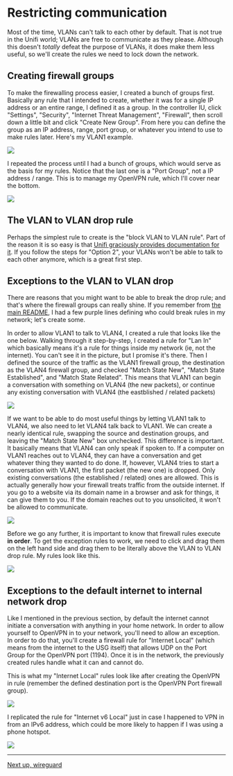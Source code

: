 # Restricting communication


Most of the time, VLANs can't talk to each other by default. That is not true in the Unifi world; VLANs are free to communicate as they please. Although this doesn't *totally* defeat the purpose of VLANs, it does make them less useful, so we'll create the rules we need to lock down the network.


## Creating firewall groups


To make the firewalling process easier, I created a bunch of groups first. Basically any rule that I intended to create, whether it was for a single IP address or an entire range, I defined it as a group. In the controller IU, click "Settings", "Security", "Internet Threat Management", "Firewall", then scroll down a little bit and click "Create New Group". From here you can define the group as an IP address, range, port group, or whatever you intend to use to make rules later. Here's my VLAN1 example.


![](/images/example_firewall_group.png)


I repeated the process until I had a bunch of groups, which would serve as the basis for my rules. Notice that the last one is a "Port Group", not a IP address / range. This is to manage my OpenVPN rule, which I'll cover near the bottom.


![](/images/firewall_groups.png)


## The VLAN to VLAN drop rule


Perhaps the simplest rule to create is the "block VLAN to VLAN rule". Part of the reason it is so easy is that [Unifi graciously provides documentation for it](https://help.ui.com/hc/en-us/articles/115010254227-UniFi-USG-Firewall-How-to-Disable-InterVLAN-Routing#option%202). If you follow the steps for "Option 2", your VLANs won't be able to talk to each other anymore, which is a great first step.


## Exceptions to the VLAN to VLAN drop


There are reasons that you might want to be able to break the drop rule; and that's where the firewall groups can really shine. If you remember from [the main README](kmanc.github.io/unifi_network_setup/), I had a few purple lines defining who could break rules in my network; let's create some.


In order to allow VLAN1 to talk to VLAN4, I created a rule that looks like the one below. Walking through it step-by-step, I created a rule for "Lan In" which basically means it's a rule for things inside my network (ie, not the internet). You can't see it in the picture, but I promise it's there. Then I defined the source of the traffic as the VLAN1 firewall group, the destination as the VLAN4 firewall group, and checked "Match State New", "Match State Established", and "Match State Related". This means that VLAN1 can begin a conversation with something on VLAN4 (the new packets), or continue any existing conversation with VLAN4 (the eastblished / related packets)


![](/images/example_pinhole_rule.png)


If we want to be able to do most useful things by letting VLAN1 talk to VLAN4, we also need to let VLAN4 talk back to VLAN1. We can create a nearly identical rule, swapping the source and destination groups, and leaving the "Match State New" box unchecked. This difference is important. It basically means that VLAN4 can only speak if spoken to. If a computer on VLAN1 reaches out to VLAN4, they can have a conversation and get whatever thing they wanted to do done. If, however, VLAN4 tries to start a conversation with VLAN1, the first packet (the new one) is dropped. Only existing conversations (the established / related) ones are allowed. This is actually generally how your firewall treats traffic from the outside internet. If you go to a website via its domain name in a browser and ask for things, it can give them to you. If the domain reaches out to you unsolicited, it won't be allowed to communicate.


![](/images/example_pinhole_return_rule.png)


Before we go any further, it is important to know that firewall rules execute **in order**. To get the exception rules to work, we need to click and drag them on the left hand side and drag them to be literally above the VLAN to VLAN drop rule. My rules look like this.


![](/images/firewall_lan_rules.png)


## Exceptions to the default internet to internal network drop


Like I mentioned in the previous section, by default the internet cannot initiate a conversation with anything in your home network. In order to allow yourself to OpenVPN in to your network, you'll need to allow an exception. In order to do that, you'll create a firewall rule for "Internet Local" (which means from the internet to the USG itself) that allows UDP on the Port Group for the OpenVPN port (1194). Once it is in the network, the previously created rules handle what it can and cannot do. 


This is what my "Internet Local" rules look like after creating the OpenVPN in rule (remember the defined destination port is the OpenVPN Port firewall group).


![](/images/firewall_internet_rules.png)


I replicated the rule for "Internet v6 Local" just in case I happened to VPN in from an IPv6 address, which could be more likely to happen if I was using a phone hotspot.


![](/images/firewall_internetv6_rules.png)


---
[Next up, wireguard](https://kmanc.github.io/unifi_network_setup/wireguard.html)

